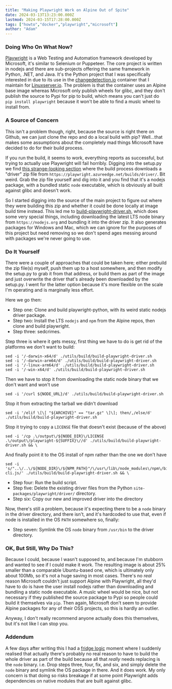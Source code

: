 ```yaml
---
title: "Making Playwright Work on Alpine Out of Spite"
date: 2024-03-13T13:23:00.000Z
lastmod: 2024-03-15T17:28:00.000Z
tags: ["howto","docker","playwright","microsoft"]
author: "Adam"
---
```


### Doing Who On What Now?

[Playwright](https://github.com/microsoft/playwright) is a Web Testing and Automation framework developed by Microsoft, it's similar to Selenium or Puppeteer. The core project is written in nodejs and there are sub-projects offering the same framework in Python, .NET, and Java. It's the Python project that I was specifically interested in due to its use in the [changedetection.io](https://changedetection.io/) container that I maintain for [Linuxserver.io](https://www.linuxserver.io/). The problem is that the container uses an Alpine base image whereas Microsoft only publish wheels for glibc, and they don't publish the source to Pypi for pip to build, which means you can't just do `pip install playwright` because it won't be able to find a muslc wheel to install from.

### A Source of Concern

This isn't a problem though, right, because the source is right there on Github, we can just clone the repo and do a local build with pip? Well...that makes some assumptions about the completely mad things Microsoft have decided to do for their build process.

If you run the build, it seems to work, everything reports as successful, but trying to actually use Playwright will fail horribly. Digging into the setup.py we find [this strange-looking section](https://github.com/microsoft/playwright-python/blob/main/setup.py#L178-L197) where the build process downloads a "driver" zip file from `https://playwright.azureedge.net/builds/driver/`. Bit weird. Grab the zip file yourself and dig into it and you find that it's a nodejs package, with a bundled static `node` executable, which is obviously all built against glibc and doesn't work.

So I started digging into the source of the main project to figure out where they were building this zip and whether it could be done locally at image build time instead. This led me to [build-playwright-driver.sh](https://github.com/microsoft/playwright/blob/main/utils/build/build-playwright-driver.sh), which does some very special things, including downloading the latest LTS node binary from `https://nodejs.org` and bundling it into the driver zip. It also generates packages for Windows and Mac, which we can ignore for the purposes of this project but need removing so we don't spend ages messing around with packages we're never going to use.

### Do It Yourself

There were a couple of approaches that could be taken here; either prebuild the zip file(s) myself, push them up to a host somewhere, and then modify the setup.py to grab it from that address, or build them as part of the image and just overwrite the driver that's already been downloaded by the setup.py. I went for the latter option because it's more flexible on the scale I'm operating and is marginally less effort.

Here we go then:

* Step one: Clone and build playwright-python, with its weird static nodejs driver package.
* Step two: Install the LTS `nodejs` and `npm` from the Alpine repos, then clone and build playwright.
* Step three: sedcrimes.

Step three is where it gets messy, first thing we have to do is get rid of the platforms we don't want to build:

```shell
sed -i '/-darwin-x64/d' ./utils/build/build-playwright-driver.sh
sed -i '/-darwin-arm64/d' ./utils/build/build-playwright-driver.sh
sed -i '/-linux-arm64/d' ./utils/build/build-playwright-driver.sh
sed -i '/-win-x64/d' ./utils/build/build-playwright-driver.sh
```

Then we have to stop it from downloading the static node binary that we don't want and won't use

```shell
sed -i '/curl ${NODE_URL}/d' ./utils/build/build-playwright-driver.sh
```

Stop it from extracting the tarball we didn't download

```shell
sed -i '/elif \[\[ "${ARCHIVE}" == "tar.gz" \]\]; then/,/else/d'  ./utils/build/build-playwright-driver.sh
```

Stop it trying to copy a `LICENSE` file that doesn't exist (because of the above)

```shell
sed -i '/cp .\/output\/${NODE_DIR}\/LICENSE .\/output\/playwright-${SUFFIX}\//d' ./utils/build/build-playwright-driver.sh && \
```

And finally point it to the OS install of npm rather than the one we don't have

```shell
sed -i 's/"..\/..\/${NODE_DIR}\/${NPM_PATH}"/\/usr\/lib\/node_modules\/npm\/bin\/npm-cli.js/' ./utils/build/build-playwright-driver.sh && \
```

* Step four: Run the build script.
* Step five: Delete the existing driver files from the Python `site-packages/playwright/driver/` directory.
* Step six: Copy our new and improved driver into the directory

Now, there's still a problem, because it's expecting there to be a `node` binary in the driver directory, and there isn't, and it's hardcoded to use that, even if node is installed in the OS `PATH` somewhere so, finally:

* Step seven: Symlink the OS `node` binary from `/usr/bin` to the driver directory.

### OK, But Still, Why Do This?

Because I could, because I wasn't supposed to, and because I'm stubborn and wanted to see if I could make it work. The resulting image is about 25% smaller than a comparable Ubuntu-based one, which is ultimately only about 100Mb, so it's not a huge saving in most cases. There's no *real* reason Microsoft couldn't just support Alpine with Playwright, all they'd have to do is have the user install nodejs rather than downloading and bundling a static node executable. A muslc wheel would be nice, but not necessary if they published the source package to Pypi so people could build it themselves via `pip`. Then again, Microsoft don't seem to provide Alpine packages for any of their OSS projects, so this is hardly an outlier.

Anyway, I don't really recommend anyone actually does this themselves, but it's not like I can stop you.

### Addendum

A few days after writing this I had a [fridge logic](https://tvtropes.org/pmwiki/pmwiki.php/Main/FridgeLogic) moment where I suddenly realised that actually there's probably no real reason to have to build the whole driver as part of the build because all that *really* needs replacing is the `node` binary. i.e. Drop steps three, four, fix, and six, and simply delete the `node` binary and symlink the OS package in there. And it does work. My only concern is that doing so risks breakage if at some point Playwright adds dependencies on native modules that are built against glibc.
